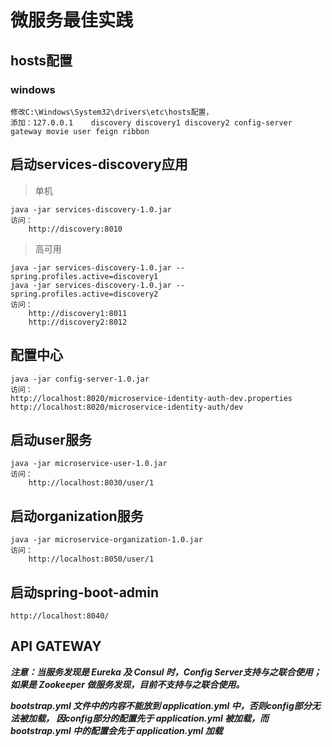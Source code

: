 # 微服务最佳实践

## hosts配置
### windows
    修改C:\Windows\System32\drivers\etc\hosts配置，
    添加：127.0.0.1	discovery discovery1 discovery2 config-server gateway movie user feign ribbon

## 启动services-discovery应用
> 单机

    java -jar services-discovery-1.0.jar
    访问：
        http://discovery:8010

> 高可用

    java -jar services-discovery-1.0.jar --spring.profiles.active=discovery1
    java -jar services-discovery-1.0.jar --spring.profiles.active=discovery2
    访问：
        http://discovery1:8011   
        http://discovery2:8012
        
## 配置中心
    java -jar config-server-1.0.jar
    访问：
    http://localhost:8020/microservice-identity-auth-dev.properties
    http://localhost:8020/microservice-identity-auth/dev

## 启动user服务
    java -jar microservice-user-1.0.jar
    访问：
        http://localhost:8030/user/1
    
## 启动organization服务
    java -jar microservice-organization-1.0.jar
    访问：
        http://localhost:8050/user/1
    
## 启动spring-boot-admin
    
    http://localhost:8040/
    
## API GATEWAY


***注意：当服务发现是 Eureka 及 Consul 时，Config Server支持与之联合使用；如果是 Zookeeper 做服务发现，目前不支持与之联合使用。***
    
***bootstrap.yml 文件中的内容不能放到 application.yml 中，否则config部分无法被加载，
因config部分的配置先于 application.yml 被加载，而 bootstrap.yml 中的配置会先于 application.yml 加载***


